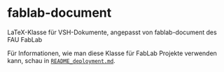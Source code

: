 fablab-document
===============

LaTeX-Klasse für VSH-Dokumente, angepasst von fablab-document des FAU FabLab

Für Informationen, wie man diese Klasse für FabLab Projekte verwenden kann, schau in [`README_deployment.md`](README_deployment.md).

